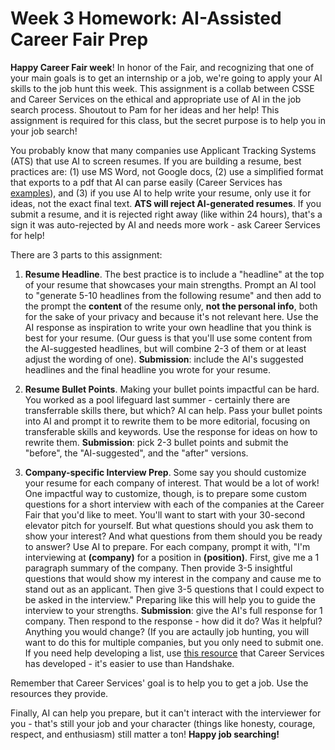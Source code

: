 # Week 3 Homework: AI-Assisted Career Fair Prep 

**Happy Career Fair week**! In honor of the Fair, and recognizing that one of your main goals is to get an internship or a job, we're going to apply your AI skills to the job hunt this week. This assignment is a collab between CSSE and Career Services on the ethical and appropriate use of AI in the job search process. Shoutout to Pam for her ideas and her help! This assignment is required for this class, but the secret purpose is to help you in your job search!

You probably know that many companies use Applicant Tracking Systems (ATS) that use AI to screen resumes. If you are building a resume, best practices are: (1) use MS Word, not Google docs, (2) use a simplified format that exports to a pdf that AI can parse easily (Career Services has [examples](https://rosehulman.sharepoint.com/sites/Career/SitePages/Job-Search-Sites.aspx)), and (3) if you use AI to help write your resume, only use it for ideas, not the exact final text. **ATS will reject AI-generated resumes**. If you submit a resume, and it is rejected right away (like within 24 hours), that's a sign it was auto-rejected by AI and needs more work - ask Career Services for help!

There are 3 parts to this assignment:

1. **Resume Headline**. The best practice is to include a "headline" at the top of your resume that showcases your main strengths. Prompt an AI tool to "generate 5-10 headlines from the following resume" and then add to the prompt the **content** of the resume only, **not the personal info**, both for the sake of your privacy and because it's not relevant here. Use the AI response as inspiration to write your own headline that you think is best for your resume. (Our guess is that you'll use some content from the AI-suggested headlines, but will combine 2-3 of them or at least adjust the wording of one). **Submission**: include the AI's suggested headlines and the final headline you wrote for your resume.

2. **Resume Bullet Points**. Making your bullet points impactful can be hard. You worked as a pool lifeguard last summer - certainly there are transferrable skills there, but which? AI can help. Pass your bullet points into AI and prompt it to rewrite them to be more editorial, focusing on transferable skills and keywords. Use the response for ideas on how to rewrite them. **Submission**: pick 2-3 bullet points and submit the "before", the "AI-suggested", and the "after" versions. 

3. **Company-specific Interview Prep**. Some say you should customize your resume for each company of interest. That would be a lot of work! One impactful way to customize, though, is to prepare some custom questions for a short interview with each of the companies at the Career Fair that you'd like to meet. You'll want to start with your 30-second elevator pitch for yourself. But what questions should you ask them to show your interest? And what questions from them should you be ready to answer? Use AI to prepare. For each company, prompt it with, "I'm interviewing at **(company)** for a position in **(position)**. First, give me a 1 paragraph summary of the company. Then provide 3-5 insightful questions that would show my interest in the company and cause me to stand out as an applicant. Then give 3-5 questions that I could expect to be asked in the interview." Preparing like this will help you to guide the interview to your strengths. **Submission**: give the AI's full response for 1 company. Then respond to the response - how did it do? Was it helpful? Anything you would change? (If you are actaully job hunting, you will want to do this for multiple companies, but you only need to submit one. If you need help developing a list, use [this resource](https://rosehulman-my.sharepoint.com/:x:/g/personal/klaas_rose-hulman_edu/ERSOnjt23bZLrrONxfovTVMB3UPPBkKredpJXElZ0-_P5Q?rtime=F0RsVp363Ug) that Career Services has developed - it's easier to use than Handshake. 

Remember that Career Services' goal is to help you to get a job. Use the resources they provide. 

Finally, AI can help you prepare, but it can't interact with the interviewer for you - that's still your job and your character (things like honesty, courage, respect, and enthusiasm) still matter a ton! **Happy job searching!** 
